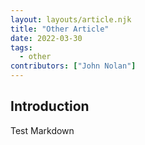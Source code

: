 ```yaml
---
layout: layouts/article.njk
title: "Other Article"
date: 2022-03-30
tags: 
  - other
contributors: ["John Nolan"]
---
```


## Introduction

Test Markdown
